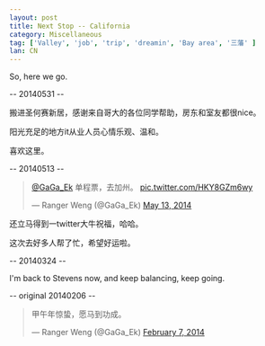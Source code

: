 ```yaml
---
layout: post
title: Next Stop -- California
category: Miscellaneous
tag: ['Valley', 'job', 'trip', 'dreamin', 'Bay area', '三藩' ]
lan: CN
---
```


So, here we go.

<!--preview-->

-- 20140531 --

搬进圣何赛新居，感谢来自哥大的各位同学帮助，房东和室友都很nice。

阳光充足的地方it从业人员心情乐观、温和。

喜欢这里。

-- 20140513 --

<blockquote class="twitter-tweet" lang="en"><p><a href="https://twitter.com/GaGa_Ek">@GaGa_Ek</a> 单程票，去加州。 <a href="http://t.co/HKY8GZm6wy">pic.twitter.com/HKY8GZm6wy</a></p>&mdash; Ranger Weng (@GaGa_Ek) <a href="https://twitter.com/GaGa_Ek/statuses/466324221954895872">May 13, 2014</a></blockquote>
<script async src="//platform.twitter.com/widgets.js" charset="utf-8"></script>

还立马得到一twitter大牛祝福，哈哈。

这次去好多人帮了忙，希望好运啦。

-- 20140324 -- 

I'm back to Stevens now, and keep balancing, keep going.

-- original 20140206 --

<blockquote class="twitter-tweet" lang="en"><p>甲午年惊蛰，愿马到功成。 </p>&mdash; Ranger Weng (@GaGa_Ek) <a href="https://twitter.com/GaGa_Ek/statuses/431648053548695553">February 7, 2014</a></blockquote>
<script async src="//platform.twitter.com/widgets.js" charset="utf-8"></script>

<!-- <a src="http://t.co/GXgiXO5EwQ"><img src="https://pbs.twimg.com/media/Bf2FniRCQAA4U_r.png:large"></img></a> -->

